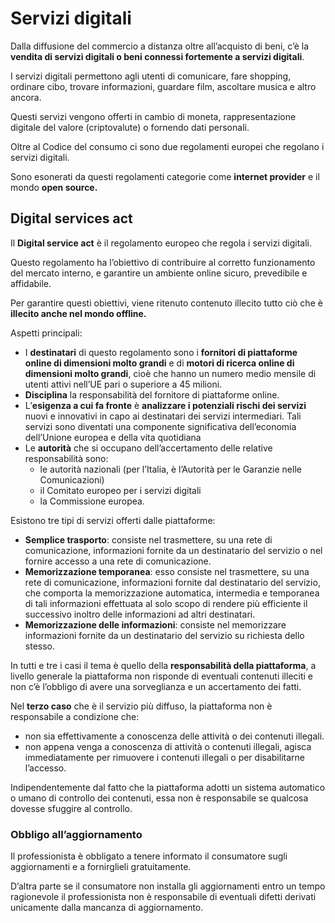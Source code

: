 ﻿# Servizi digitali

Dalla diffusione del commercio a distanza oltre all’acquisto di beni, c’è la **vendita di servizi digitali o beni connessi fortemente a servizi digitali**.

I servizi digitali permettono agli utenti di comunicare, fare shopping, ordinare cibo, trovare informazioni, guardare film, ascoltare musica e altro ancora.

Questi servizi vengono offerti in cambio di moneta, rappresentazione digitale del valore (criptovalute) o fornendo dati personali.

Oltre al Codice del consumo ci sono due regolamenti europei che regolano i servizi digitali.

Sono esonerati da questi regolamenti categorie come **internet provider** e il mondo **open source.**

## Digital services act

Il **Digital service act** è il regolamento europeo che regola i servizi digitali.

Questo regolamento ha l’obiettivo di contribuire al corretto funzionamento del mercato interno, e
garantire un ambiente online sicuro, prevedibile e affidabile.

Per garantire questi obiettivi, viene ritenuto contenuto illecito tutto ciò che è **illecito anche nel mondo offline.**

Aspetti principali:

- I **destinatari** di questo regolamento sono i **fornitori di piattaforme online di dimensioni molto grandi** e di **motori di ricerca online di dimensioni molto grandi**, cioè che hanno un numero medio mensile di utenti attivi nell’UE pari o superiore a 45 milioni.
- **Disciplina** la responsabilità del fornitore di piattaforme online.
- L’**esigenza a cui fa fronte** è **analizzare i potenziali rischi dei servizi** nuovi e innovativi in capo ai destinatari dei servizi intermediari. Tali servizi sono diventati una componente significativa dell’economia dell’Unione europea e della vita quotidiana
- Le **autorità** che si occupano dell’accertamento delle relative responsabilità sono:
    - le autorità nazionali (per l’Italia, è l’Autorità per le Garanzie nelle Comunicazioni)
    - il Comitato europeo per i servizi digitali
    - la Commissione europea.

Esistono tre tipi di servizi offerti dalle piattaforme:

- **Semplice trasporto**: consiste nel trasmettere, su una rete di comunicazione, informazioni fornite da un destinatario del servizio o nel fornire accesso a una rete di comunicazione.
- **Memorizzazione temporanea**: esso consiste nel trasmettere, su una rete di comunicazione, informazioni fornite dal destinatario del servizio, che comporta la memorizzazione automatica, intermedia e temporanea di tali informazioni effettuata al solo scopo di rendere più efficiente il successivo inoltro delle informazioni ad altri destinatari.
- **Memorizzazione delle informazioni**: consiste nel memorizzare informazioni fornite da un destinatario del servizio su richiesta dello stesso.

In tutti e tre i casi il tema è quello della **responsabilità della piattaforma**, a livello generale la piattaforma non risponde di eventuali contenuti illeciti e non c’è l’obbligo di avere una sorveglianza e un accertamento dei fatti.

Nel **terzo caso** che è il servizio più diffuso, la piattaforma non è responsabile a condizione che:

- non sia effettivamente a conoscenza delle attività o dei contenuti illegali.
- non appena venga a conoscenza di attività o contenuti illegali, agisca immediatamente per rimuovere i contenuti illegali o per disabilitarne l’accesso.

Indipendentemente dal fatto che la piattaforma adotti un sistema automatico o umano di controllo dei contenuti, essa non è responsabile se qualcosa dovesse sfuggire al controllo.

### Obbligo all’aggiornamento

Il professionista è obbligato a tenere informato il consumatore sugli aggiornamenti e a fornirglieli gratuitamente.

D’altra parte se il consumatore non installa gli aggiornamenti entro un tempo ragionevole il professionista non è responsabile di eventuali difetti derivati unicamente dalla mancanza di aggiornamento.
